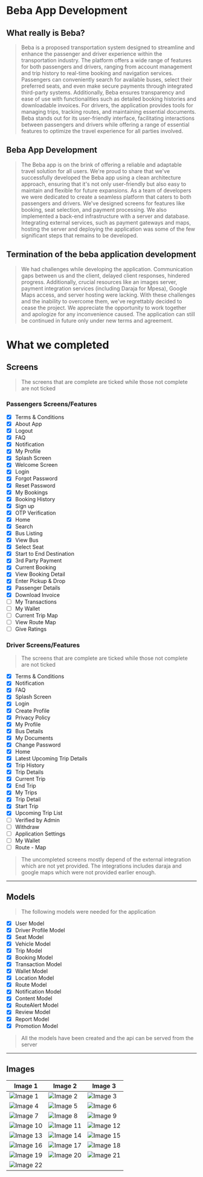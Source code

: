 # Beba App Development

## What really is Beba?

> Beba is a proposed transportation system designed to streamline and enhance the passenger and driver experience within the transportation industry. The platform offers a wide range of features for both passengers and drivers, ranging from account management and trip history to real-time booking and navigation services. Passengers can conveniently search for available buses, select their preferred seats, and even make secure payments through integrated third-party systems. Additionally, Beba ensures transparency and ease of use with functionalities such as detailed booking histories and downloadable invoices. For drivers, the application provides tools for managing trips, tracking routes, and maintaining essential documents. Beba stands out for its user-friendly interface, facilitating interactions between passengers and drivers while offering a range of essential features to optimize the travel experience for all parties involved.

## Beba App Development

> The Beba app is on the brink of offering a reliable and adaptable travel solution for all users. We're proud to share that we've successfully developed the Beba app using a clean architecture approach, ensuring that it's not only user-friendly but also easy to maintain and flexible for future expansions. As a team of developers we were dedicated to create a seamless platform that caters to both passengers and drivers. We've designed screens for features like booking, seat selection, and payment processing. We also implemented a back-end infrastructure with a server and database. Integrating external services, such as payment gateways and maps, hosting the server and deploying the application was some of the few significant steps that remains to be developed. 

## Termination of the beba application development

> We had challenges while developing the application. Communication gaps between us and the client, delayed client responses, hindered progress. Additionally, crucial resources like an images server, payment integration services (including Daraja for Mpesa), Google Maps access, and server hosting were lacking. With these challenges and the inability to overcome them, we've regrettably decided to cease the project. We appreciate the opportunity to work together and apologize for any inconvenience caused. The application can still be continued in future only under new terms and agreement.

# What we completed

## Screens

> The screens that are complete are ticked while those not complete are not ticked

### Passengers Screens/Features

- [x] Terms & Conditions
- [x] About App
- [x] Logout
- [x] FAQ
- [x] Notification
- [x] My Profile
- [x] Splash Screen
- [x] Welcome Screen
- [x] Login
- [x] Forgot Password
- [x] Reset Password
- [x] My Bookings
- [x] Booking History
- [x] Sign up
- [x] OTP Verification
- [x] Home
- [x] Search
- [x] Bus Listing
- [x] View Bus
- [x] Select Seat
- [x] Start to End Destination
- [x] 3rd Party Payment
- [x] Current Booking
- [x] View Booking Detail
- [x] Enter Pickup & Drop
- [x] Passenger Details
- [x] Download Invoice
- [ ] My Transactions
- [ ] My Wallet
- [ ] Current Trip Map
- [ ] View Route Map
- [ ] Give Ratings

### Driver Screens/Features

> The screens that are complete are ticked while those not complete are not ticked

- [x] Terms & Conditions
- [x] Notification
- [x] FAQ
- [x] Splash Screen
- [x] Login
- [x] Create Profile
- [x] Privacy Policy
- [x] My Profile
- [x] Bus Details
- [x] My Documents
- [x] Change Password
- [x] Home
- [x] Latest Upcoming Trip Details
- [x] Trip History
- [x] Trip Details
- [x] Current Trip
- [x] End Trip
- [x] My Trips
- [x] Trip Detail
- [x] Start Trip
- [x] Upcoming Trip List
- [ ] Verified by Admin
- [ ] Withdraw
- [ ] Application Settings
- [ ] My Wallet
- [ ] Route - Map

> The uncompleted screens mostly depend of the external integration which are not yet provided. The integrations includes daraja and google maps which were not provided earlier enough.

---

## Models

> The following models were needed for the application

- [x] User Model
- [x] Driver Profile Model
- [x] Seat Model
- [x] Vehicle Model
- [x] Trip Model
- [x] Booking Model
- [x] Transaction Model
- [x] Wallet Model
- [x] Location Model
- [x] Route Model
- [x] Notification Model
- [x] Content Model
- [x] RouteAlert Model
- [x] Review Model
- [x] Report Model
- [x] Promotion Model

> All the models have been created and the api can be served from the server

---

## Images

| Image 1 | Image 2 | Image 3 |
| ------- | ------- | ------- |
| ![Image 1](https://lh3.googleusercontent.com/pw/ADCreHc07Mzx5E11eo7nZQbFuzClSGVMQSX8W4C2YDlMScajysWy1OxjSRiP8HucU_cmTwH08i89O-HuS6cwikyeviOB_UoNt50H79X6vB_HUsqhRx1lq-0=w2400) | ![Image 2](https://lh3.googleusercontent.com/pw/ADCreHc8-UV0ieMo64rerx01YCdjuv7IF5hHG6fRsKEwiQpGROd-krLWh0zhlIhBPtHKzueeKXP9SIbit38IOJYBrDZ1BS1E3Okq2Sj27AWYNpQMHPH2AxQ=w2400) | ![Image 3](https://lh3.googleusercontent.com/pw/ADCreHe4xq1-d_nz_ayoP2gqI_-CZ9UtC0V9ZSQskwVKm4CKTq0dSODfkiHaP4_6m1WLBsJx73108Fo7iq_TNEqiBIIYXDCQ7MT-KQLW5zey-5RrZa2UPow=w2400) |
| ![Image 4](https://lh3.googleusercontent.com/pw/ADCreHfg7jv_i8Dw5zzyI8Wqqq0yRmD7KhvGy3TmBdXYKCQmp_Gn_8zREx3P0xEYPzXj-h3LXTcLHK7xI8smwBAzR569N-new5913pbRt9OOU-b0DNyMbT8=w2400) | ![Image 5](https://lh3.googleusercontent.com/pw/ADCreHfmC_8Oay-tkO4Xc7Mc_gerfNT6KmxpxgeSu0kHQRic-m1EsUWi_U7J7MyKG03x-d9sR6Y4YyxrqtWwu2rjj1s1DHZDJv85ZHNyovcOf-ETsoV8dvQ=w2400) | ![Image 6](https://lh3.googleusercontent.com/pw/ADCreHes4QT2puFkshH659S6seSJcbXpeSJt0Xiylss4DfoNXWqkRot0kaYEKmd-YEBdN-Al2ZmzdbI_Zp9EmAQGWyFf2Jh_U1dmamKWzxMKIIGdioQIqD4=w2400) |
| ![Image 7](https://lh3.googleusercontent.com/pw/ADCreHe620E9WMFbygVy9m7JguB0HlEy1hLnV21LU7-zpwMDCJSyttf8xsYxzAvCL1EHhRyyf22gk4R4wdIXBruqrflIvaQZ-hhyUizoIvE0JqcAJaFbC5k=w2400) | ![Image 8](https://lh3.googleusercontent.com/pw/ADCreHeLO4RrUylTHA8YQjUr4bfRJXwbQ_HZUhjwWm7Q-EIaq8rp6zu60c8KhFjlIHHh-BP0g4gftF4KfbjDS-7j3AWuNMp8OE2RW7fbD9CyA-PwgRyOe3Q=w2400) | ![Image 9](https://lh3.googleusercontent.com/pw/ADCreHepBPuw5q667gWWHE1IBvyP9sd53sTA4qAU_O4OmzgAonEQeKYzYor13sKyLqB99fEmqUyfKqJ5m-CFl3NA-D4zVSXs2oWFyKGhk1KpkuURrkyd0uk=w2400) |
| ![Image 10](https://lh3.googleusercontent.com/pw/ADCreHc8-UV0ieMo64rerx01YCdjuv7IF5hHG6fRsKEwiQpGROd-krLWh0zhlIhBPtHKzueeKXP9SIbit38IOJYBrDZ1BS1E3Okq2Sj27AWYNpQMHPH2AxQ=w2400) | ![Image 11](https://lh3.googleusercontent.com/pw/ADCreHeLkkLfT06YvH0DWb6YmLYSrWn4TmTaPSLXkvStkCuCgIkZaWmvA5dcsHeD8j8vSuL5qTMoEC96xuMvBVqGtXpbYCw9JK75z5qxO74a0P-Um9H1xqc=w2400) | ![Image 12](https://lh3.googleusercontent.com/pw/ADCreHchuzby-S42xIjbHq3rWOZMiruNjx6zzrH9a66VgoqB862yLDSCPqDM5RLbWKoDltW4VJ5DOr9v9pia0zpQ0wd1QyEfblejVsjDcKuDwvu_bFcn_YA=w2400) |
| ![Image 13](https://lh3.googleusercontent.com/pw/ADCreHchuzby-S42xIjbHq3rWOZMiruNjx6zzrH9a66VgoqB862yLDSCPqDM5RLbWKoDltW4VJ5DOr9v9pia0zpQ0wd1QyEfblejVsjDcKuDwvu_bFcn_YA=w2400) | ![Image 14](https://lh3.googleusercontent.com/pw/ADCreHdDQfecSPWoEemrJmj7u78CNn0wdfu6y0dLZaDGnBisKo4xs1kTPf1uxqieCXQplYjlFTvlHZXv0-Q30QohiKS4C2PaMDoMaT7Oiv-jG_1fW5NQU-g=w2400) | ![Image 15](https://lh3.googleusercontent.com/pw/ADCreHeuCYng2RWqCPz02L0ls1ncWHdGLuOC_BeT47KivtaooIxO-iO1FeMCDKAK0tuaVAq5fS2JAWImrkv2cHfLXicHiZjdnQJP2LiGWIf9FfI_uNwq-tk=w2400) |
| ![Image 16](https://lh3.googleusercontent.com/pw/ADCreHfXjTRKvU-FqyQcRPoF2pz6yGflifeoThHwSrAt7n0-rGwXLAu-xJktA7APzceomPNYGJlpblTl2HFXlAfMivus8eY6qNzAMBwX4UgZjehtqdrXiD4=w2400) | ![Image 17](https://lh3.googleusercontent.com/pw/ADCreHeeILhgiVolgqirBAk2cdBObgj-9dVmCxz3hn5d2HWSMECdJZ5BNhz-y9gi4Mbx6hBqWVkZSmUN2czV7dv1WEXJ8UMoMHVPBTn553fdyy2zJKudoHw=w2400) | ![Image 18](https://lh3.googleusercontent.com/pw/ADCreHfwKJ_n-6d83NNaFOhjZlyiEHzBTj0D8jBy57AxrNTyRmEQhRy9JfUh9pYZlgxWBau7s3cB0zkkZsTTsBrB44iOPgsYjlJIdaRxLcYSOxrUYULb0dw=w2400) |
| ![Image 19](https://lh3.googleusercontent.com/pw/ADCreHc90SHOSjCqSXDFBEuKHLHv9KrBTu0xrnYceXBfm2jXbb1pHSlhUOduhiWzVkyKI4cjHxMGBOAwm10UXaOwkymaIlr0xVvUIGreP4xrU1fvg79m-7g=w2400) | ![Image 20](https://lh3.googleusercontent.com/pw/ADCreHcSn0gNXD09bO47rDtDDZQxnK9z38_YFQrpmXBIyDM9sSm17DHsbd7AKi5bB82Q7qIYC4H9_ajSfyoYlwLBXoQAmgQOxeoM8AGozD1vNNJqFXkG5NI=w2400) | ![Image 21](https://lh3.googleusercontent.com/pw/ADCreHcSn0gNXD09bO47rDtDDZQxnK9z38_YFQrpmXBIyDM9sSm17DHsbd7AKi5bB82Q7qIYC4H9_ajSfyoYlwLBXoQAmgQOxeoM8AGozD1vNNJqFXkG5NI=w2400) |
| ![Image 22](https://lh3.googleusercontent.com/pw/ADCreHcSn0gNXD09bO47rDtDDZQxnK9z38_YFQrpmXBIyDM9sSm17DHsbd7AKi5bB82Q7qIYC4H9_ajSfyoYlwLBXoQAmgQOxeoM8AGozD1vNNJqFXkG5NI=w2400) |


